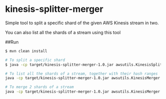 # kinesis-splitter-merger
Simple tool to split a specific shard of the given AWS Kinesis stream in two.

You can also list all the shards of a stream using this tool

##Run

```bash
$ mvn clean install

# To split a specific shard
$ java -cp target/kinesis-splitter-merger-1.0.jar awsutils.KinesisSplitter <stream-name> <aws-access-key> <aws-secret-key> <shard_id_to_split>

# To list all the shards of a stream, together with their hash ranges
java -cp target/kinesis-splitter-merger-1.0.jar awsutils.KinesisMerger <stream-name> <aws-access-key> <aws-secret-key>

# To merge 2 shards of a stream
java -cp target/kinesis-splitter-merger-1.0.jar awsutils.KinesisMerger <stream-name> <aws-access-key> <aws-secret-key> <shard_id_to_merge_1> <shard_id_to_merge_2>
```
